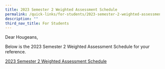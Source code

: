 ```yaml
---
title: 2023 Semester 2 Weighted Assessment Schedule
permalink: /quick-links/for-students/2023-semester-2-weighted-assessment-schedule/
description: ""
third_nav_title: For Students
---
```

Dear Hougeans,

Below is the 2023 Semester 2 Weighted Assessment Schedule for your reference.

[2023 Semester 2 Weighted Assessment Schedule]()